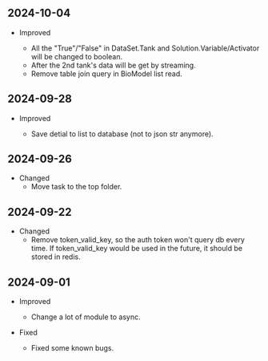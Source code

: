 <!-- # TODO
- plot inflow target and component
- table data request become section
- infinitie loading table data
- Finished the Uncertainty/Estimation plotting
- Private version can be shared
- Add task to simpo
- 延时获取 detail
-  -->

## 2024-10-04

- Improved

  - All the "True"/"False" in DataSet.Tank and Solution.Variable/Activator will be changed to boolean.
  - After the 2nd tank's data will be get by streaming.
  - Remove table join query in BioModel list read.

## 2024-09-28

- Improved

  - Save detial to list to database (not to json str anymore).

## 2024-09-26

- Changed
  - Move task to the top folder.

## 2024-09-22

- Changed
  - Remove token_valid_key, so the auth token won't query db every time. If token_valid_key would be used in the future, it should be stored in redis.

## 2024-09-01

- Improved

  - Change a lot of module to async.

- Fixed
  - Fixed some known bugs.
